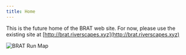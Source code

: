 ```yaml
---
title: Home
---
```


This is the future home of the BRAT web site. For now, please use the existing site at [http://brat.riverscapes.xyz](http://brat.riverscapes.xyz)

![BRAT Run Map]({{site.baseurl}}/assets/images/brat_run_map.png)